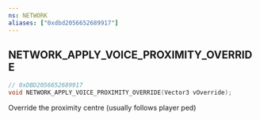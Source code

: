 ```yaml
---
ns: NETWORK
aliases: ["0xdbd2056652689917"]
---
```

## NETWORK_APPLY_VOICE_PROXIMITY_OVERRIDE

```c
// 0xDBD2056652689917
void NETWORK_APPLY_VOICE_PROXIMITY_OVERRIDE(Vector3 vOverride);
```

Override the proximity centre (usually follows player ped)

